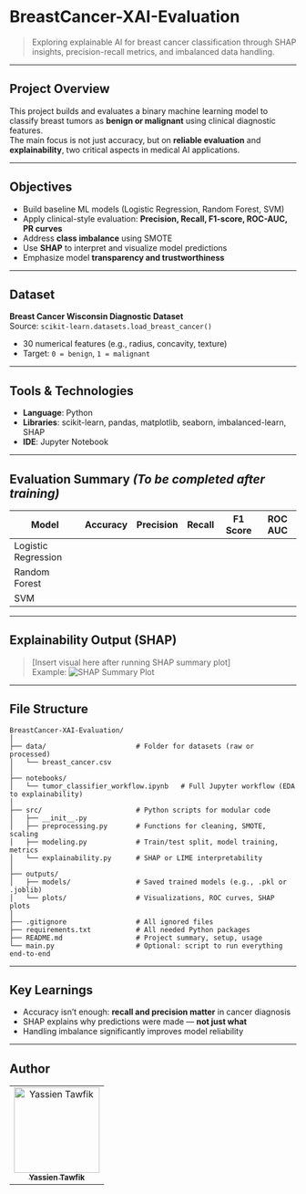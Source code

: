 # BreastCancer-XAI-Evaluation

> Exploring explainable AI for breast cancer classification through SHAP insights, precision-recall metrics, and imbalanced data handling.

---

## Project Overview

This project builds and evaluates a binary machine learning model to classify breast tumors as **benign or malignant** using clinical diagnostic features.  
The main focus is not just accuracy, but on **reliable evaluation** and **explainability**, two critical aspects in medical AI applications.

---

## Objectives

- Build baseline ML models (Logistic Regression, Random Forest, SVM)
- Apply clinical-style evaluation: **Precision, Recall, F1-score, ROC-AUC, PR curves**
- Address **class imbalance** using SMOTE
- Use **SHAP** to interpret and visualize model predictions
- Emphasize model **transparency and trustworthiness**

---

## Dataset

**Breast Cancer Wisconsin Diagnostic Dataset**  
Source: `scikit-learn.datasets.load_breast_cancer()`

- 30 numerical features (e.g., radius, concavity, texture)
- Target: `0 = benign`, `1 = malignant`

---

## Tools & Technologies

- **Language**: Python
- **Libraries**: scikit-learn, pandas, matplotlib, seaborn, imbalanced-learn, SHAP
- **IDE**: Jupyter Notebook

---

## Evaluation Summary _(To be completed after training)_

| Model               | Accuracy | Precision | Recall | F1 Score | ROC AUC |
|---------------------|----------|-----------|--------|----------|---------|
| Logistic Regression |          |           |        |          |         |
| Random Forest       |          |           |        |          |         |
| SVM                 |          |           |        |          |         |

---

## Explainability Output (SHAP)

> [Insert visual here after running SHAP summary plot]  
> Example: ![SHAP Summary Plot](./shap_summary.png)

---

## File Structure

```
BreastCancer-XAI-Evaluation/
│
├── data/                      # Folder for datasets (raw or processed)
│   └── breast_cancer.csv
│
├── notebooks/
│   └── tumor_classifier_workflow.ipynb   # Full Jupyter workflow (EDA to explainability)
│
├── src/                       # Python scripts for modular code
│   ├── __init__.py
│   ├── preprocessing.py       # Functions for cleaning, SMOTE, scaling
│   ├── modeling.py            # Train/test split, model training, metrics
│   └── explainability.py      # SHAP or LIME interpretability
│
├── outputs/
│   ├── models/                # Saved trained models (e.g., .pkl or .joblib)
│   └── plots/                 # Visualizations, ROC curves, SHAP plots
│
├── .gitignore                 # All ignored files
├── requirements.txt           # All needed Python packages
├── README.md                  # Project summary, setup, usage
└── main.py                    # Optional: script to run everything end-to-end
```

---

## Key Learnings

- Accuracy isn’t enough: **recall and precision matter** in cancer diagnosis
- SHAP explains why predictions were made — **not just what**
- Handling imbalance significantly improves model reliability

---

## Author

<div>
<table align="center">
  <tr>
    <td align="center">
      <a href="https://github.com/YassienTawfikk" target="_blank">
        <img src="https://avatars.githubusercontent.com/u/126521373?v=4" width="150px;" alt="Yassien Tawfik"/>
        <br>
        <sub><b>Yassien Tawfik</b></sub>
      </a>
    </td>
  </tr>
</table>
</div>
